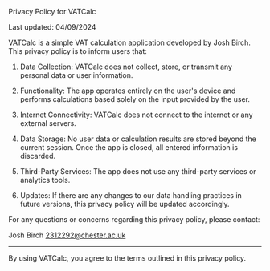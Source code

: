 Privacy Policy for VATCalc

Last updated: 04/09/2024

VATCalc is a simple VAT calculation application developed by Josh Birch. This privacy policy is to inform users that:


1. Data Collection: VATCalc does not collect, store, or transmit any personal data or user information.

2. Functionality: The app operates entirely on the user's device and performs calculations based solely on the input provided by the user.

3. Internet Connectivity: VATCalc does not connect to the internet or any external servers.

4. Data Storage: No user data or calculation results are stored beyond the current session. Once the app is closed, all entered information is discarded.

5. Third-Party Services: The app does not use any third-party services or analytics tools.

6. Updates: If there are any changes to our data handling practices in future versions, this privacy policy will be updated accordingly.

For any questions or concerns regarding this privacy policy, please contact:


Josh Birch
2312292@chester.ac.uk

----------------------------------------------------------------------------

By using VATCalc, you agree to the terms outlined in this privacy policy.
